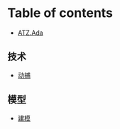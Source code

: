 # Table of contents

* [ATZ.Ada](README.md)

## 技术

* [动捕](ji-shu/dong-bu.md)

## 模型

* [建模](mo-xing/jian-mo.md)

